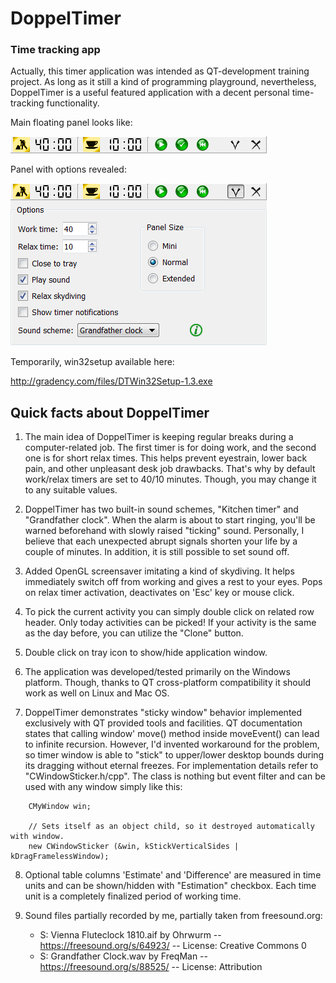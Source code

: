 # DoppelTimer
### Time tracking app

Actually, this timer application was intended as QT-development training project. As long as it still a kind of programming playground, nevertheless, DoppelTimer is a useful featured application with a decent personal time-tracking functionality.

Main floating panel looks like:

![alt text](https://github.com/aleximok/DoppelTimer/raw/master/art/ToolWinShot.png "")

Panel with options revealed:

![alt text](https://github.com/aleximok/DoppelTimer/raw/master/art/ToolWinOpenShot.png "")

Temporarily, win32setup available here:

<http://gradency.com/files/DTWin32Setup-1.3.exe>

## Quick facts about DoppelTimer

1. The main idea of DoppelTimer is keeping regular breaks during a computer-related job. The first timer is for doing work, and the second one is for short relax times. This helps prevent eyestrain, lower back pain, and other unpleasant desk job drawbacks. That's why by default work/relax timers are set to 40/10 minutes. Though, you may change it to any suitable values.

2. DoppelTimer has two built-in sound schemes, "Kitchen timer" and "Grandfather clock". When the alarm is about to start ringing, you'll be warned beforehand with slowly raised "ticking" sound. Personally, I believe that each unexpected abrupt signals shorten your life by a couple of minutes. In addition, it is still possible to set sound off.

3. Added OpenGL screensaver imitating a kind of skydiving. It helps immediately switch off from working and gives a rest to your eyes. Pops on relax timer activation, deactivates on 'Esc' key or mouse click.

4. To pick the current activity you can simply double click on related row header. Only today activities can be picked! If your activity is the same as the day before, you can utilize the "Clone" button.

5. Double click on tray icon to show/hide application window.

6. The application was developed/tested primarily on the Windows platform. Though, thanks to QT cross-platform compatibility it should work as well on Linux and Mac OS.

7. DoppelTimer demonstrates "sticky window" behavior implemented exclusively with QT provided tools and facilities. QT documentation states that calling window' move() method inside moveEvent() can lead to infinite recursion. However, I'd invented workaround for the problem, so timer window is able to "stick" to upper/lower desktop bounds during its dragging without eternal freezes. For implementation details refer to "CWindowSticker.h/cpp". The class is nothing but event filter and can be used with any window simply like this:

```
    CMyWindow win;

    // Sets itself as an object child, so it destroyed automatically with window.
    new CWindowSticker (&win, kStickVerticalSides | kDragFramelessWindow);
```

8. Optional table columns 'Estimate' and 'Difference' are measured in time units and can be shown/hidden with "Estimation" checkbox. Each time unit is a completely finalized period of working time.

9. Sound files partially recorded by me, partially taken from freesound.org:

   - S: Vienna Fluteclock 1810.aif by Ohrwurm -- https://freesound.org/s/64923/ -- License: Creative Commons 0
   - S: Grandfather Clock.wav by FreqMan -- https://freesound.org/s/88525/ -- License: Attribution
